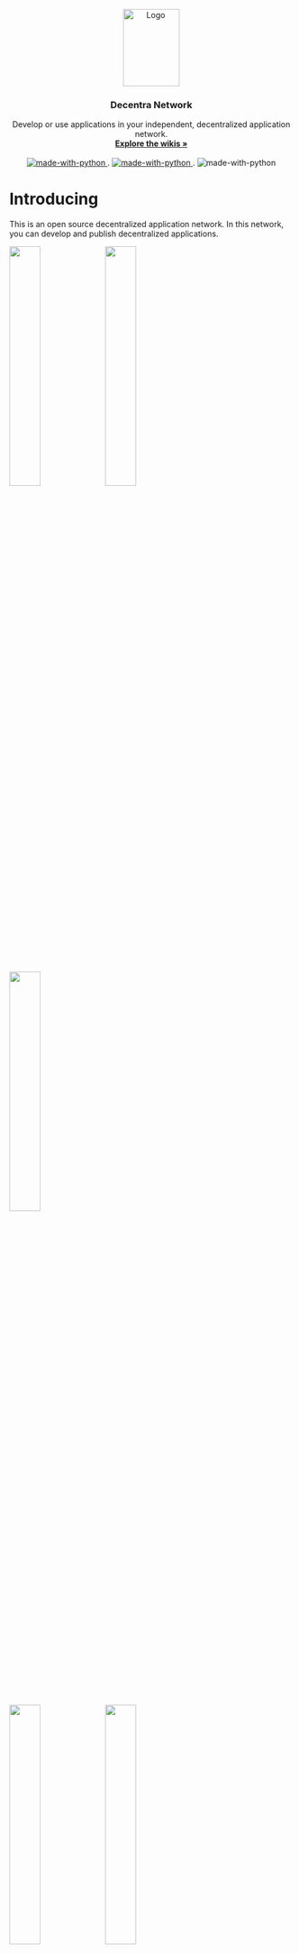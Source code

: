 <p align="center">
  <a href="https://github.com/Decentra-Network/Decentra-Network">
    <img src="https://user-images.githubusercontent.com/41792982/114182487-543fdb00-994b-11eb-8587-85ffaf6d906a.png" alt="Logo" width="100" height="137">
  </a>

  <h3 align="center">Decentra Network</h3>

  <p align="center">
    Develop or use applications in your independent, decentralized application network.
    <br />
    <a href="https://github.com/Decentra-Network/Decentra-Network/wiki"><strong>Explore the wikis »</strong></a>
    <br />
    <br />
  <a href="https://www.python.org/">
  <img src="https://img.shields.io/badge/Made%20with-Python-1f425f.svg" alt="made-with-python">
    </a>
  .
    <a href="https://github.com/Decentra-Network/Decentra-Network/blob/master/LICENSE">
  <img src="https://img.shields.io/github/license/Decentra-Network/Decentra-Network" alt="made-with-python">
    </a>
  .
  <img src="https://img.shields.io/badge/Consensus-FBA-%235ec295" alt="made-with-python">
  
  </p>
</p>


# Introducing
This is an open source decentralized application network. In this network, you can develop and publish decentralized applications.
<br />

<p float="left">
  <img src="https://user-images.githubusercontent.com/41792982/114184305-5b67e880-994d-11eb-89d6-4139c25ab525.jpg" width="33%" />
  <img src="https://user-images.githubusercontent.com/41792982/114184311-5dca4280-994d-11eb-8d3e-7005e65d8fd7.jpg" width="33%" /> 
  <img src="https://user-images.githubusercontent.com/41792982/114184316-5efb6f80-994d-11eb-888f-70e6d51d5ad9.jpg" width="33%" />
</p>
<p float="left">
  <img src="https://user-images.githubusercontent.com/41792982/114184320-602c9c80-994d-11eb-9234-815ace248d5b.jpg" width="33%" />
  <img src="https://user-images.githubusercontent.com/41792982/114184331-615dc980-994d-11eb-967e-4029f2f75a0f.jpg" width="33%" /> 
  <img src="https://user-images.githubusercontent.com/41792982/114184340-628ef680-994d-11eb-914a-5aadeb17112b.jpg" width="33%" />
</p>

# Wiki
## Getting Started

* [Downloading](https://github.com/Decentra-Network/Decentra-Network/wiki/Downloading)
* [Using](https://github.com/Decentra-Network/Decentra-Network/wiki/Using)

## Apps

* [Introducing](https://github.com/Decentra-Network/Decentra-Network/wiki/Introducing-to-App-Development)
* [How to Install the App ?](https://github.com/Decentra-Network/Decentra-Network/wiki/How-to-Install-the-App-%3F)
### App Development
* [Creating the App](https://github.com/Decentra-Network/Decentra-Network/wiki/Creating-the-App)
* [Definition For App](https://github.com/Decentra-Network/Decentra-Network/wiki/Definition-for-App)
* [Question and answer](https://github.com/Decentra-Network/Decentra-Network/wiki/Questions-and-Answer-for-App-Development)

# Videos
## In Turkish
### Decentra Network Türkiye Topluluğu
* [Kanal](https://www.youtube.com/channel/UCSFqhLq0oO4NKVNoPVRQ8Eg)
* [Merkeziyetsiz Uygulama Nasıl Geliştirilir ? | Decentra Netwok Türkiye Topluluğu](https://youtu.be/V1PiGgza0ac)
* [Decentra Network Nedir ?](https://www.youtube.com/watch?v=XUNz5Fb_ZeY&ab_channel=DecentraNetworkT%C3%BCrkiyeToplulu%C4%9Fu)
* [Decentra Network Çalışma Mantığı ?](https://www.youtube.com/watch?v=3WohnI_VOrc&ab_channel=DecentraNetworkT%C3%BCrkiyeToplulu%C4%9Fu)

# Social Media
## In Global
### Decentra Network Global Community
* [Twitter](https://twitter.com/DecentraC)
* [Instagram](https://www.instagram.com/decentranetwork.global/)
## In Turkish
### Decentra Network Türkiye Topluluğu
* [Twitter](https://twitter.com/DecentraTurkiye)
* [Instagram](https://www.instagram.com/decentra.networktr/)

# Telegram
## In Turkish
### Decentra Network Türkiye Topluluğu
* [Kanal](https://t.me/joinchat/PnstgE9yipkwYmVk)
* [Gurup](https://t.me/joinchat/bg-TLUNojKJkYjY0)
